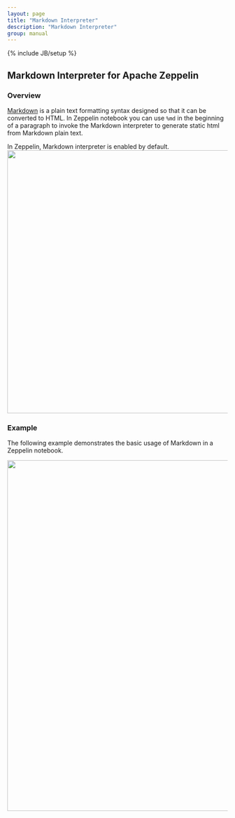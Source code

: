 ```yaml
---
layout: page
title: "Markdown Interpreter"
description: "Markdown Interpreter"
group: manual
---
```

{% include JB/setup %}

## Markdown Interpreter for Apache Zeppelin

### Overview
[Markdown](http://daringfireball.net/projects/markdown/) is a plain text formatting syntax designed so that it can be converted to HTML.
In Zeppelin notebook you can use ``` %md ``` in the beginning of a paragraph to invoke the Markdown interpreter to generate static html from Markdown plain text.

In Zeppelin, Markdown interpreter is enabled by default.
<img src="/assets/themes/zeppelin/img/docs-img/markdown-interpreter-setting.png" width="600px" />

### Example
The following example demonstrates the basic usage of Markdown in a Zeppelin notebook.

<img src="/assets/themes/zeppelin/img/docs-img/markdown-example.png" width="800px" />
